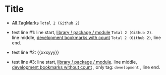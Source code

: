 # Title

* [All TagMarks](https://pwnfan.github.io/tagmark) `Total 2 (Github 2)`

* test line #1: line start, [library / package / module](https://pwnfan.github.io/tagmark/?tags=library) `Total 2 (Github 2)`. line middle, [development bookmarks with count](https://pwnfan.github.io/tagmark/?tags=dev) `Total 2 (Github 2)`, line end.
* test line #2: {{xxxyyy}}
* test line #3: line start, [library / package / module](https://pwnfan.github.io/tagmark/?tags=library). line middle, [development bookmarks without count](https://pwnfan.github.io/tagmark/?tags=dev+AND+license) , only tag: `development` , line end.
